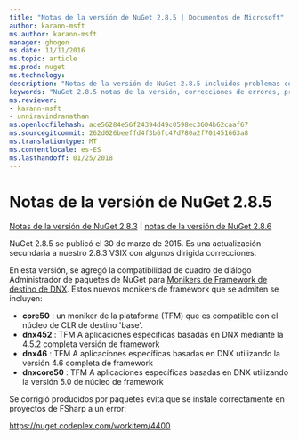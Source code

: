 ```yaml
---
title: "Notas de la versión de NuGet 2.8.5 | Documentos de Microsoft"
author: karann-msft
ms.author: karann-msft
manager: ghogen
ms.date: 11/11/2016
ms.topic: article
ms.prod: nuget
ms.technology: 
description: "Notas de la versión de NuGet 2.8.5 incluidos problemas conocidos, correcciones de errores, las funciones agregadas y dcr."
keywords: "NuGet 2.8.5 notas de la versión, correcciones de errores, problemas, conocidos agregan características, DCR"
ms.reviewer:
- karann-msft
- unniravindranathan
ms.openlocfilehash: ace56284e56f24394d49c0598ec3604b62caaf67
ms.sourcegitcommit: 262d026beeffd4f3b6fc47d780a2f701451663a8
ms.translationtype: MT
ms.contentlocale: es-ES
ms.lasthandoff: 01/25/2018
---
```

# <a name="nuget-285-release-notes"></a>Notas de la versión de NuGet 2.8.5

[Notas de la versión de NuGet 2.8.3](../release-notes/nuget-2.8.3.md) | [notas de la versión de NuGet 2.8.6](../release-notes/nuget-2.8.6.md)

NuGet 2.8.5 se publicó el 30 de marzo de 2015. Es una actualización secundaria a nuestro 2.8.3 VSIX con algunos dirigida correcciones.

En esta versión, se agregó la compatibilidad de cuadro de diálogo Administrador de paquetes de NuGet para [Monikers de Framework de destino de DNX](https://github.com/aspnet/dnx).  Estos nuevos monikers de framework que se admiten se incluyen:

* **core50** : un moniker de la plataforma (TFM) que es compatible con el núcleo de CLR de destino 'base'.
* **dnx452** : TFM A aplicaciones específicas basadas en DNX mediante la 4.5.2 completa versión de framework
* **dnx46** : TFM A aplicaciones específicas basadas en DNX utilizando la versión 4.6 completa de framework
* **dnxcore50** : TFM A aplicaciones específicas basadas en DNX utilizando la versión 5.0 de núcleo de framework

Se corrigió producidos por paquetes evita que se instale correctamente en proyectos de FSharp a un error:

https://nuget.codeplex.com/workitem/4400
